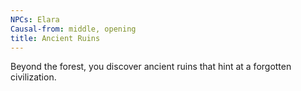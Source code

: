 ```yaml
---
NPCs: Elara
Causal-from: middle, opening
title: Ancient Ruins
---
```




Beyond the forest, you discover ancient ruins that hint at a forgotten civilization.
